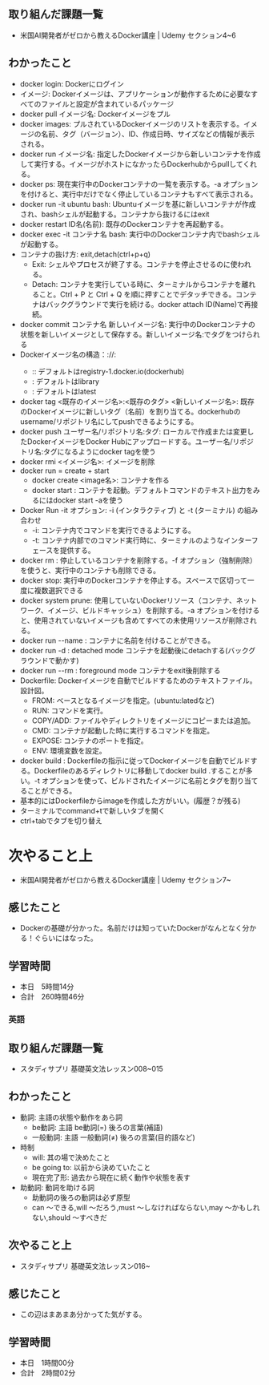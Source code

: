 ## 取り組んだ課題一覧
- 米国AI開発者がゼロから教えるDocker講座 | Udemy セクション4~6
## わかったこと
- docker login: Dockerにログイン
- イメージ: Dockerイメージは、アプリケーションが動作するために必要なすべてのファイルと設定が含まれているパッケージ
- docker pull イメージ名: Dockerイメージをプル
- docker images: プルされているDockerイメージのリストを表示する。イメージの名前、タグ（バージョン）、ID、作成日時、サイズなどの情報が表示される。
- docker run イメージ名: 指定したDockerイメージから新しいコンテナを作成して実行する。イメージがホストになかったらDockerhubからpullしてくれる。
- docker ps: 現在実行中のDockerコンテナの一覧を表示する。-a オプションを付けると、実行中だけでなく停止しているコンテナもすべて表示される。
- docker run -it ubuntu bash: Ubuntuイメージを基に新しいコンテナが作成され、bashシェルが起動する。コンテナから抜けるにはexit
- docker restart ID名(名前): 既存のDockerコンテナを再起動する。
- docker exec -it コンテナ名 bash: 実行中のDockerコンテナ内でbashシェルが起動する。
- コンテナの抜け方: exit,detach(ctrl+p+q)
    - Exit: シェルやプロセスが終了する。コンテナを停止させるのに使われる。
    - Detach: コンテナを実行している時に、ターミナルからコンテナを離れること。Ctrl + P と Ctrl + Q を順に押すことでデタッチできる。コンテナはバックグラウンドで実行を続ける。docker attach ID(Name)で再接続。
- docker commit コンテナ名 新しいイメージ名: 実行中のDockerコンテナの状態を新しいイメージとして保存する。新しいイメージ名:でタグをつけられる
- Dockerイメージ名の構造：<hostname>:<port>/<username>/<repository>:<tag>
    - <hostname>:<port>: デフォルトはregistry-1.docker.io(dockerhub)
    - <username>: デフォルトはlibrary
    - <tag>: デフォルトはlatest
- docker tag <既存のイメージ名>:<既存のタグ> <新しいイメージ名>: 既存のDockerイメージに新しいタグ（名前）を割り当てる。dockerhubのusername/リポジトリ名にしてpushできるようにする。
- docker push ユーザー名/リポジトリ名:タグ: ローカルで作成または変更したDockerイメージをDocker Hubにアップロードする。ユーザー名/リポジトリ名:タグになるようにdocker tagを使う
- docker rmi <イメージ名>: イメージを削除
- docker run = create + start
    - docker create <image名>: コンテナを作る
    - docker start <container>: コンテナを起動。デフォルトコマンドのテキスト出力をみるにはdocker start -aを使う
- Docker Run -it オプション: -i (インタラクティブ) と -t (ターミナル) の組み合わせ
    - -i: コンテナ内でコマンドを実行できるようにする。
    - -t: コンテナ内部でのコマンド実行時に、ターミナルのようなインターフェースを提供する。
- docker rm <container>: 停止しているコンテナを削除する。-f オプション（強制削除）を使うと、実行中のコンテナも削除できる。
- docker stop: 実行中のDockerコンテナを停止する。スペースで区切って一度に複数選択できる
- docker system prune: 使用していないDockerリソース（コンテナ、ネットワーク、イメージ、ビルドキャッシュ）を削除する。-a オプションを付けると、使用されていないイメージも含めてすべての未使用リソースが削除される。
- docker run --name <name>: コンテナに名前を付けることができる。
- docker run -d <image>: detached mode コンテナを起動後にdetachする(バックグラウンドで動かす)
- docker run --rm <image>: foreground mode コンテナをexit後削除する
- Dockerfile: Dockerイメージを自動でビルドするためのテキストファイル。設計図。
    - FROM: ベースとなるイメージを指定。(ubuntu:latedなど)
    - RUN: コマンドを実行。
    - COPY/ADD: ファイルやディレクトリをイメージにコピーまたは追加。
    - CMD: コンテナが起動した時に実行するコマンドを指定。
    - EXPOSE: コンテナのポートを指定。
    - ENV: 環境変数を設定。
- docker build <path>: Dockerfileの指示に従ってDockerイメージを自動でビルドする。Dockerfileのあるディレクトリに移動してdocker build .することが多い。-t オプションを使って、ビルドされたイメージに名前とタグを割り当てることができる。
- 基本的にはDockerfileからimageを作成した方がいい。(履歴？が残る)
- ターミナルでcommand+tで新しいタブを開く
- ctrl+tabでタブを切り替え
# 次やること上
- 米国AI開発者がゼロから教えるDocker講座 | Udemy セクション7~
## 感じたこと
- Dockerの基礎が分かった。名前だけは知っていたDockerがなんとなく分かる！ぐらいにはなった。
## 学習時間
- 本日　5時間14分
- 合計　260時間46分



### 英語
## 取り組んだ課題一覧
- スタディサプリ 基礎英文法レッスン008~015
## わかったこと
- 動詞: 主語の状態や動作をあら詞
    - be動詞: 主語 be動詞(=) 後ろの言葉(補語)
    - 一般動詞: 主語 一般動詞(≠) 後ろの言葉(目的語など)
- 時制
    - will: 其の場で決めたこと
    - be going to: 以前から決めていたこと
    - 現在完了形: 過去から現在に続く動作や状態を表す
- 助動詞: 動詞を助ける詞
    - 助動詞の後ろの動詞は必ず原型
    - can ～できる,will ～だろう,must ～しなければならない,may ～かもしれない,should ～すべきだ
## 次やること上
- スタディサプリ 基礎英文法レッスン016~
## 感じたこと
- この辺はまあまあ分かってた気がする。
## 学習時間
- 本日　1時間00分
- 合計　2時間02分